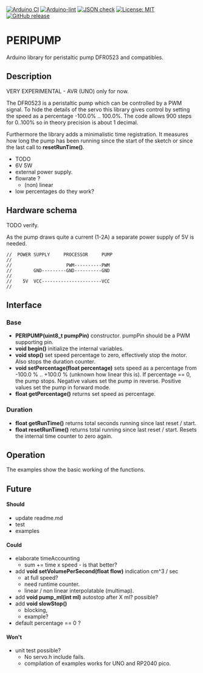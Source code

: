 
[![Arduino CI](https://github.com/RobTillaart/PERIPUMP/workflows/Arduino%20CI/badge.svg)](https://github.com/marketplace/actions/arduino_ci)
[![Arduino-lint](https://github.com/RobTillaart/PERIPUMP/actions/workflows/arduino-lint.yml/badge.svg)](https://github.com/RobTillaart/PERIPUMP/actions/workflows/arduino-lint.yml)
[![JSON check](https://github.com/RobTillaart/PERIPUMP/actions/workflows/jsoncheck.yml/badge.svg)](https://github.com/RobTillaart/PERIPUMP/actions/workflows/jsoncheck.yml)
[![License: MIT](https://img.shields.io/badge/license-MIT-green.svg)](https://github.com/RobTillaart/PERIPUMP/blob/master/LICENSE)
[![GitHub release](https://img.shields.io/github/release/RobTillaart/PERIPUMP.svg?maxAge=3600)](https://github.com/RobTillaart/PERIPUMP/releases)


# PERIPUMP

Arduino library for peristaltic pump DFR0523 and compatibles.


## Description

VERY EXPERIMENTAL - AVR (UNO) only for now. 

The DFR0523 is a peristaltic pump which can be controlled by a PWM signal. 
To hide the details of the servo this library gives control by setting the
speed as a percentage -100.0% .. 100.0%. 
The code allows 900 steps for 0..100% so in theory precision is about 1 decimal.

Furthermore the library adds a minimalistic time registration. 
It measures how long the pump has been running since the start of the sketch or 
since the last call to **resetRunTime()**. 

- TODO
- 6V 5W
- external power supply.
- flowrate ?
  - (non) linear
- low percentages do they work?


## Hardware schema

TODO verify.

As the pump draws quite a current (1-2A) a separate power supply of 5V is needed.

```
//  POWER SUPPLY     PROCESSOR     PUMP
//
//                    PWM----------PWM
//        GND---------GND----------GND
//
//    5V  VCC----------------------VCC
//
```


## Interface

### Base

- **PERIPUMP(uint8_t pumpPin)** constructor. pumpPin should be a PWM supporting pin.
- **void begin()** initialize the internal variables.
- **void stop()** set speed percentage to zero, effectively stop the motor.
Also stops the duration counter.
- **void setPercentage(float percentage)** sets speed as a percentage from
-100.0 % .. +100.0 % (unknown how linear this is).
If percentage == 0, the pump stops. 
Negative values set the pump in reverse.
Positive values set the pump in forward mode.
- **float getPercentage()** returns set speed as percentage.


### Duration

- **float getRunTime()** returns total seconds running since last reset / start.
- **float resetRunTime()** returns total running since last reset / start.
Resets the internal time counter to zero again.


## Operation

The examples show the basic working of the functions.


## Future

#### Should

- update readme.md
- test
- examples


#### Could

- elaborate timeAccounting
  - sum += time x speed - is that better? 
- add **void setVolumePerSecond(float flow)** indication cm^3 / sec
  - at full speed?
  - need runtime counter.
  - linear / non linear interpolatable (multimap).
- add **void pump_ml(int ml)**  autostop after X ml? possible?
- add **void slowStop()** 
  - blocking, 
  - example?
- default percentage == 0 ?


#### Won't

- unit test possible?
  - No servo.h include fails.
  - compilation of examples works for UNO and RP2040 pico.
  
